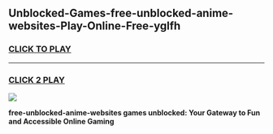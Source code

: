 
## Unblocked-Games-free-unblocked-anime-websites-Play-Online-Free-yglfh
<h3>
<a href="https://premium76.site?title=free-unblocked-anime-websites&ref=26A">CLICK TO PLAY</a></h3>
<hr>

<h3>
<a href="https://premium76.site?title=free-unblocked-anime-websites&ref=26A">CLICK 2 PLAY</a>
  
</h3>

<a href="https://premium76.site?title=free-unblocked-anime-websites&ref=26A"><img src="https://clearcache.store/games.png"></a>


**free-unblocked-anime-websites games unblocked: Your Gateway to Fun and Accessible Online Gaming**
